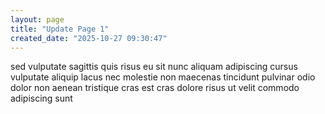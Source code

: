 ```yaml
---
layout: page
title: "Update Page 1"
created_date: "2025-10-27 09:30:47"
---
```


sed vulputate sagittis quis risus eu sit nunc aliquam adipiscing cursus vulputate aliquip lacus nec molestie non maecenas tincidunt pulvinar odio dolor non aenean tristique cras est cras dolore risus ut velit commodo adipiscing sunt 

